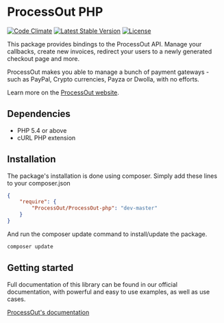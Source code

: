 ProcessOut PHP
==============

[![Code Climate](https://codeclimate.com/github/ProcessOut/processout-php/badges/gpa.svg)](https://codeclimate.com/github/ProcessOut/processout-php)
[![Latest Stable Version](https://poser.pugx.org/processout/processout-php/v/stable)](https://packagist.org/packages/processout/processout-php)
[![License](https://poser.pugx.org/processout/processout-php/license)](https://packagist.org/packages/processout/processout-php)

This package provides bindings to the ProcessOut API. Manage your callbacks, create new invoices, redirect your users to a newly generated checkout page and more.

ProcessOut makes you able to manage a bunch of payment gateways - such as PayPal, Crypto currencies, Payza or Dwolla, with no efforts.

Learn more on the [ProcessOut website](https://www.processout.com).

Dependencies
------------

* PHP 5.4 or above
* cURL PHP extension

Installation
------------

The package's installation is done using composer. Simply add these lines to your composer.json

``` json
{
    "require": {
        "ProcessOut/ProcessOut-php": "dev-master"
    }
}
```

And run the composer update command to install/update the package.

``` sh
composer update
```

Getting started
---------------

Full documentation of this library can be found in our official documentation,
with powerful and easy to use examples, as well as use cases.

[ProcessOut's documentation](https://docs.processout.com)
